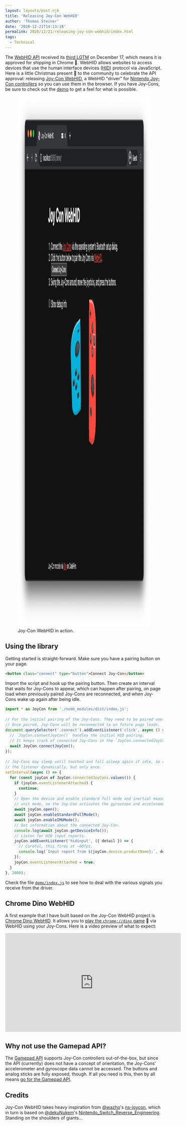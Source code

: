 ```yaml
---
layout: layouts/post.njk
title: 'Releasing Joy-Con WebHID'
author: 'Thomas Steiner'
date: '2020-12-21T14:13:18'
permalink: 2020/12/21/releasing-joy-con-webhid/index.html
tags:
  - Technical
---
```


The [WebHID API](https://web.dev/hid/) received its
[third LGTM](https://groups.google.com/a/chromium.org/g/blink-dev/c/rL1csFYD1Ms/m/d7y9_OftAQAJ)
on December 17, which means it is approved for shipping in Chrome&nbsp;🎉.
WebHID allows websites to access devices that use the human interface devices
([HID](https://www.usb.org/hid)) protocol via JavaScript. Here is a little
Christmas present&nbsp;🎄 to the community to celebrate the API approval:
releasing [Joy-Con WebHID](https://github.com/tomayac/joy-con-webhid), a WebHID
"driver" for
[Nintendo Joy-Con controllers](https://en.wikipedia.org/wiki/Joy-Con) so you can
use them in the browser. If you have Joy-Cons, be sure to check out the
[demo](https://tomayac.github.io/joy-con-webhid/demo/) to get a feel for what is
possible.

<figure>
  <img src="/images/joy-con-webhid.png" width="2092" height="1694" loading="lazy" alt="Joy-Con WebHID demo showing two Joy-Cons slightly tilted with one of the analog sticks moved to the right on one Joy-Con and the 'A' button pressed on the other.">
  <figcaption>Joy-Con WebHID in action.</figcaption>
</figure>

## Using the library

Getting started is straight-forward. Make sure you have a pairing button on your
page.

```html
<button class="connect" type="button">Connect Joy-Con</button>
```

Import the script and hook up the pairing button. Then create an interval that
waits for Joy-Cons to appear, which can happen after pairing, on page load when
previously paired Joy-Cons are reconnected, and when Joy-Cons wake up again
after being idle.

```js
import * as JoyCon from './node_modules/dist/index.js';

// For the initial pairing of the Joy-Cons. They need to be paired one by one.
// Once paired, Joy-Cons will be reconnected to on future page loads.
document.querySelector('.connect').addEventListener('click', async () => {
  // `JoyCon.connectJoyCon()` handles the initial HID pairing.
  // It keeps track of connected Joy-Cons in the `JoyCon.connectedJoyCons` Map.
  await JoyCon.connectJoyCon();
});

// Joy-Cons may sleep until touched and fall asleep again if idle, so attach
// the listener dynamically, but only once.
setInterval(async () => {
  for (const joyCon of JoyCon.connectedJoyCons.values()) {
    if (joyCon.eventListenerAttached) {
      continue;
    }
    // Open the device and enable standard full mode and inertial measurement
    // unit mode, so the Joy-Con activates the gyroscope and accelerometers.
    await joyCon.open();
    await joyCon.enableStandardFullMode();
    await joyCon.enableIMUMode();
    // Get information about the connected Joy-Con.
    console.log(await joyCon.getDeviceInfo());
    // Listen for HID input reports.
    joyCon.addEventListener('hidinput', ({ detail }) => {
      // Careful, this fires at ~60fps.
      console.log(`Input report from ${joyCon.device.productName}:`, detail);
    });
    joyCon.eventListenerAttached = true;
  }
}, 2000);
```

Check the file
[`demo/index.js`](https://github.com/tomayac/joy-con-webhid/blob/main/demo/index.js)
to see how to deal with the various signals you receive from the driver.

## Chrome Dino WebHID

A first example that I have built based on the Joy-Con WebHID project is
[Chrome Dino WebHID](https://github.com/tomayac/chrome-dino-webhid). It allows
you to
[play the `chrome://dino` game](https://tomayac.github.io/chrome-dino-webhid/)&nbsp;🦖
via WebHID using your Joy-Cons. Here is a video preview of what to expect:

<iframe width="560" height="315" src="https://www.youtube-nocookie.com/embed/HuhQXXgDnCQ" frameborder="0" allow="accelerometer; autoplay; clipboard-write; encrypted-media; gyroscope; picture-in-picture" allowfullscreen loading="lazy"></iframe>

## Why not use the Gamepad API?

The [Gamepad API](https://w3c.github.io/gamepad/) supports Joy-Con controllers
out-of-the-box, but since the API (currently) does not have a concept of
orientation, the Joy-Cons' accelerometer and gyroscope data cannot be accessed.
The buttons and analog sticks are fully exposed, though. If all you need is
this, then by all means [go for the Gamepad API](https://web.dev/gamepad/).

## Credits

Joy-Con WebHID takes heavy inspiration from [@wazho](https://github.com/wazho)'s
[ns-joycon](https://github.com/wazho/ns-joycon), which in turn is based on
[@dekuNukem](https://github.com/dekuNukem)'s
[Nintendo_Switch_Reverse_Engineering](https://github.com/dekuNukem/Nintendo_Switch_Reverse_Engineering).
Standing on the shoulders of giants…

